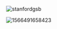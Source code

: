 ![stanfordgsb](https://user-images.githubusercontent.com/19508013/233225422-fad8e103-e52a-49c5-a298-6434ffc4d3ff.png)
 
![1566491658423](https://user-images.githubusercontent.com/19508013/233225430-583933f0-eb1d-4243-89e3-c5b4495671c8.jpg)
